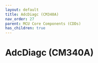 ```yaml
---
layout: default
title: AdcDiagc (CM340A)
nav_order: 27
parent: MCU Core Components (CDDs)
has_children: true
---
```

# AdcDiagc (CM340A)
